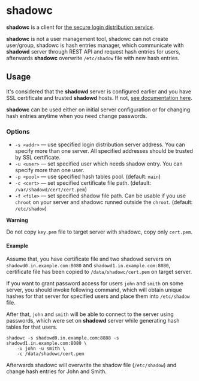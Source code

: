 # shadowc

**shadowc** is a client for
[the secure login distribution service](https://github.com/reconquest/shadowd).

**shadowc** is not a user management tool, shadowc can not create
user/group, shadowc is hash entries manager, which communicate with **shadowd**
server through REST API and request hash entries for users, afterwards
**shadowc** overwrite `/etc/shadow` file with new hash entries.

## Usage

It's considered that the **shadowd** server is configured earlier and you have
SSL certificate and trusted **shadowd** hosts. If not,
[see documentation here](https://github.com/reconquest/shadowd).

**shadowc** can be used either on initial server configuration or for changing
hash entries anytime when you need change passwords.

### Options
- `-s <addr>` — use specified login distribution server address. You can specify
    more than one server. All specified addresses should be trusted by SSL
    certificate.
- `-u <user>` — set specified user which needs shadow entry. You can specify
    more than one user.
- `-p <pool>` — use specified hash tables pool. (default: `main`)
- `-c <cert>` — set specified certificate file path. (default:
    `/var/shadowd/cert/cert.pem`)
- `-f <file>` — set specified shadow file path. Can be usable if you use
    `chroot` on your server and shadowc runned outside the `chroot`. (default:
    `/etc/shadow`)

**Warning**

Do not copy `key.pem` file to target server with shadowc, copy only
`cert.pem`.

#### Example

Assume that, you have certificate file and two shadowd servers on
`shadowd0.in.example.com:8080` and `shadowd1.in.example.com:8080`, certificate
file has been copied to `/data/shadowc/cert.pem` on target server.

If you want to grant password access for users `john` and `smith` on some
server, you should invoke following command, which will obtain unique hashes
for that server for specified users and place them into `/etc/shadow` file.

After that, `john` and `smith` will be able to connect to the server using
passwords, which were set on **shadowd** server while generating hash tables
for that users.

```
shadowc -s shadowd0.in.example.com:8888 -s shadowd1.in.example.com:8080 \
    -u john -u smith \
    -c /data/shadowc/cert.pem
```

Afterwards shadowc will overwrite the shadow file (`/etc/shadow`) and change
hash entries for John and Smith.
